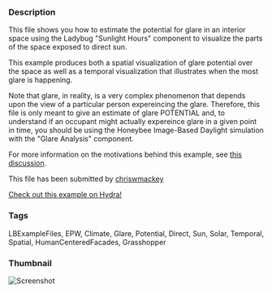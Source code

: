 ### Description 
This file shows you how to estimate the potential for glare in an interior space using the Ladybug "Sunlight Hours" component to visualize the parts of the space exposed to direct sun.
This example produces both a spatial visualization of glare potential over the space as well as a temporal visualization that illustrates when the most glare is happening.
Note that glare, in reality, is a very complex phenomenon that depends upon the view of a particular person expereincing the glare.  Therefore, this file is only meant to give an estimate of glare POTENTIAL and, to understand if an occupant might actually expereince glare in a given point in time, you should be using the Honeybee Image-Based Daylight simulation with the "Glare Analysis" component.
For more information on the motivations behind this example, see [this discussion](http://www.grasshopper3d.com/group/ladybug/forum/topics/ase-calculation?commentId=2985220%3AComment%3A1400155&xg_source=msg_com_gr_forum).

This file has been submitted by [chriswmackey](https://github.com/chriswmackey)

[Check out this example on Hydra!](http://hydrashare.github.io/hydra/viewer?owner=chriswmackey&fork=hydra_2&id=Estimate_Glare_Potential_Over_a_Year)
### Tags 
LBExampleFiles, EPW, Climate, Glare, Potential, Direct, Sun, Solar, Temporal, Spatial, HumanCenteredFacades, Grasshopper
### Thumbnail 
![Screenshot](https://raw.githubusercontent.com/chriswmackey/hydra/master/Estimate_Glare_Potential_Over_a_Year/thumbnail.png)
